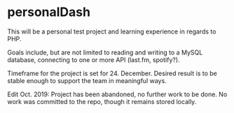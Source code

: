 ﻿# personalDash

This will be a personal test project and learning experience in regards to PHP.

Goals include, but are not limited to reading and writing to a MySQL database, connecting to one or more API (last.fm, spotify?).

Timeframe for the project is set for 24. December.
Desired result is to be stable enough to support the team in meaningful ways.

Edit Oct. 2019:
Project has been abandoned, no further work to be done.
No work was committed to the repo, though it remains stored locally.